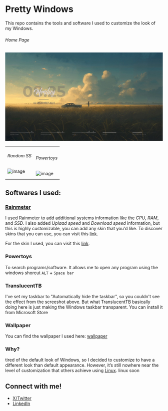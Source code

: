 # Pretty Windows 
This repo contains the tools and software I used to customize the look of my Windows.

<table>
   <h6>Home Page</h6>
<img src="desktop.png" alt="image" />
  <tr>
    <td>
       <h6>Random SS</h6>
      
  ![image](https://github.com/user-attachments/assets/c007d499-ebb6-46cb-b37f-d9757b89e26b)
  </td>
    <td>
  <h6>Powertoys</h6>
      <img src="https://github.com/user-attachments/assets/0da0563f-fae5-4593-9e03-376fe6437cc6" alt="image" />
    </td>
  </tr>
</table>


## Softwares I used:
### [Rainmeter](https://www.rainmeter.net/)
I used Rainmeter to add additional systems information like the _CPU_, _RAM_, and _SSD_. I also added _Uplaad speed_ and _Download speed_ information, but this is highly customizable, you can add any skin that you'd like. To discover skins that you can use, you can visit this [link](https://www.rainmeter.net/discover/).

For the skin I used, you can visit this [link](https://www.deviantart.com/apexxx-sensei/art/Robik-771914763). 

### Powertoys
To search programs/software. It allows me to open any program using the windows shorcut `ALT` + `Space bar`



### TranslucentTB
I've set my taskbar to "Automatically hide the taskbar", so you couldn't see the effect from the screeshot above. But what TranslucentTB basically doing here is just making the Windows taskbar transparent. You can install it from Microsoft Store 

### Wallpaper 
You can find the wallpaper I used here: [wallpaper](https://ph.pinterest.com/pin/584975439131176050/) 

### Why?
tired of the default look of Windows, so I decided to customize to have a different look than default appearance. However, it’s still nowhere near the level of customization that others achieve using [Linux](https://www.reddit.com/r/unixporn/comments/1h3xnao/hyprland_comfy_catppucin_rice_for_uni/#lightbox). linux soon

## Connect with me!
- [X/Twitter](https://twitter.com/jfmartinz)
- [LinkedIn](https://www.linkedin.com/in/jfmartinz/)
